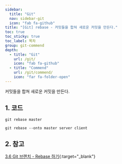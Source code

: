 ```yaml
---
sidebar:
  title: "Git"
  nav: sidebar-git
  icon: "fab fa-github"
title: "[Git] rebase - 커밋들을 합쳐 새로운 커밋을 만든다."
toc: true
toc_sticky: true
toc_label: 목차
group: git-commend
depth: 
  - title: "Git"
    url: /git/
    icon: "fab fa-github"
  - title: "Commend"
    url: /git/commend/
    icon: "far fa-folder-open"
---
```

커밋들을 합쳐 새로운 커밋을 만든다.

## 1. 코드
```
git rebase master
```

```
git rebase --onto master server client
```

## 2. 참고
[<i class="fas fa-link"></i> 3.6 Git 브랜치 - Rebase 하기](https://git-scm.com/book/ko/v2/Git-%EB%B8%8C%EB%9E%9C%EC%B9%98-Rebase-%ED%95%98%EA%B8%B0){:target="_blank"}
